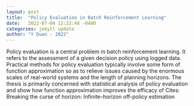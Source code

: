 ```yaml
---
layout: post
title:  "Policy Evaluation in Batch Reinforcement Learning"
date:   2022-07-04 12:22:48 -0400
categories: jekyll update
author: "Y Duan - 2022"
---
```

Policy evaluation is a central problem in batch reinforcement learning. It refers to the assessment of a given decision policy using logged data. Practical methods for policy evaluation typically involve some form of function approximation so as to relieve issues caused by the enormous scales of real-world systems and the length of planning horizons. The thesis is primarily concerned with statistical analysis of policy evaluation and show how function approximation improves the efficacy of 
Cites: Breaking the curse of horizon: Infinite-horizon off-policy estimation